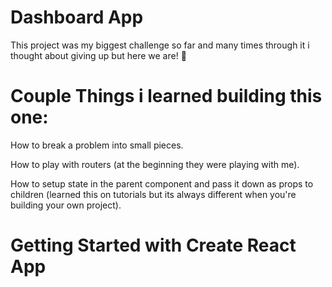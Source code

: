 # Dashboard App 
This project was my biggest challenge so far and many times through it i thought about giving up but here we are! 🥳

# Couple Things i learned building this one: 
How to break a problem into small pieces.


How to play with routers (at the beginning they were playing with me).


How to setup state in the parent component and pass it down as props to children (learned this on tutorials but its always different when you're building your own project).




# Getting Started with Create React App
